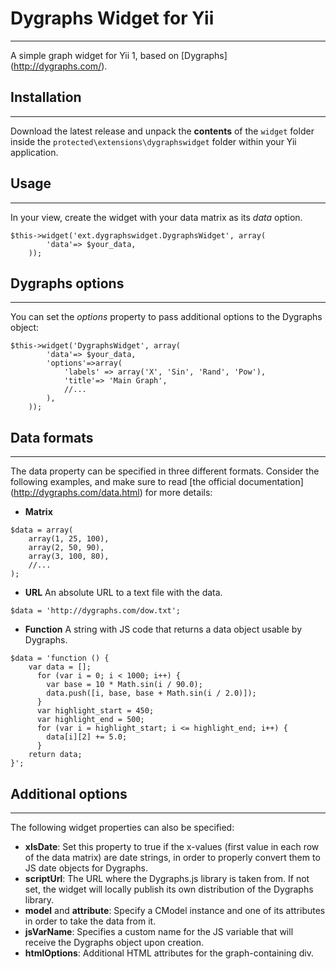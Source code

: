 # Dygraphs Widget for Yii
-------------------------
A simple graph widget for Yii 1, based on [Dygraphs] (http://dygraphs.com/).

## Installation
---------------
Download the latest release and unpack the **contents** of the `widget` folder inside the `protected\extensions\dygraphswidget` folder within your Yii application.

## Usage
--------
In your view, create the widget with your data matrix as its *data* option.
```
$this->widget('ext.dygraphswidget.DygraphsWidget', array(
		'data'=> $your_data,
	));
```

## Dygraphs options
-------------------
You can set the *options* property to pass additional options to the Dygraphs object:
```
$this->widget('DygraphsWidget', array(
		'data'=> $your_data,
		'options'=>array(
			'labels' => array('X', 'Sin', 'Rand', 'Pow'),
			'title'=> 'Main Graph',
			//...
		),
	));
```

## Data formats
---------------
The data property can be specified in three different formats. Consider the following examples, and make sure to read [the official documentation] (http://dygraphs.com/data.html) for more details:
- **Matrix**
```
$data = array(
	array(1, 25, 100),
	array(2, 50, 90),
	array(3, 100, 80),
	//...
);
```
- **URL**
An absolute URL to a text file with the data.
```
$data = 'http://dygraphs.com/dow.txt';
```
- **Function**
A string with JS code that returns a data object usable by Dygraphs.
```
$data = 'function () {
	var data = [];
      for (var i = 0; i < 1000; i++) {
        var base = 10 * Math.sin(i / 90.0);
        data.push([i, base, base + Math.sin(i / 2.0)]);
      }
      var highlight_start = 450;
      var highlight_end = 500;
      for (var i = highlight_start; i <= highlight_end; i++) {
        data[i][2] += 5.0;
      }
	return data;
}';
```

## Additional options
---------------------
The following widget properties can also be specified:
- **xIsDate**: Set this property to true if the x-values (first value in each row of the data matrix) are date strings, in order to properly convert them to JS date objects for Dygraphs.
- **scriptUrl**: The URL where the Dygraphs.js library is taken from. If not set, the widget will locally publish its own distribution of the Dygraphs library.
- **model** and **attribute**: Specify a CModel instance and one of its attributes in order to take the data from it.
- **jsVarName**: Specifies a custom name for the JS variable that will receive the Dygraphs object upon creation.
- **htmlOptions**: Additional HTML attributes for the graph-containing div.

 